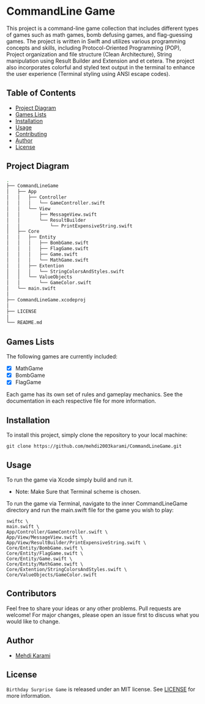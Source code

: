 # CommandLine Game

This project is a command-line game collection that includes different types of games such as math games, bomb defusing games, and flag-guessing games. The project is written in Swift and utilizes various programming concepts and skills, including Protocol-Oriented Programming (POP), Project organization and file structure (Clean Architecture), String manipulation using Result Builder and Extension and et cetera. The project also incorporates colorful and styled text output in the terminal to enhance the user experience (Terminal styling using ANSI escape codes).

## Table of Contents

- [Project Diagram](#project-diagram)
- [Games Lists](#games-lists)
- [Installation](#installation)
- [Usage](#usage)
- [Contributing](#contributors)
- [Author](#author)
- [License](#license)

## Project Diagram

```bash
.
├── CommandLineGame
│   ├── App
│   │   ├── Controller
│   │   │   └── GameController.swift
│   │   └── View
│   │       ├── MessageView.swift
│   │       └── ResultBuilder
│   │           └── PrintExpensiveString.swift
│   ├── Core
│   │   ├── Entity
│   │   │   ├── BombGame.swift
│   │   │   ├── FlagGame.swift
│   │   │   ├── Game.swift
│   │   │   └── MathGame.swift
│   │   ├── Extention
│   │   │   └── StringColorsAndStyles.swift
│   │   └── ValueObjects
│   │       └── GameColor.swift
│   └── main.swift
│  
├── CommandLineGame.xcodeproj    
│  
├── LICENSE
│  
└── README.md
```

## Games Lists

The following games are currently included:

- [x] MathGame
- [x] BombGame
- [x] FlagGame

Each game has its own set of rules and gameplay mechanics. See the documentation in each respective file for more information.

## Installation

To install this project, simply clone the repository to your local machine:

```console 
git clone https://github.com/mehdi2003karami/CommandLineGame.git
```

## Usage
To run the game via Xcode simply build and run it.
- Note: Make Sure that Terminal scheme is chosen.

To run the game via Terminal, navigate to the inner CommandLineGame directory and run the main.swift file for the game you wish to play:

```console
swiftc \
main.swift \
App/Controller/GameController.swift \
App/View/MessageView.swift \
App/View/ResultBuilder/PrintExpensiveString.swift \
Core/Entity/BombGame.swift \
Core/Entity/FlagGame.swift \
Core/Entity/Game.swift \
Core/Entity/MathGame.swift \
Core/Extention/StringColorsAndStyles.swift \
Core/ValueObjects/GameColor.swift
```

## Contributors

Feel free to share your ideas or any other problems. 
Pull requests are welcome! For major changes, please open an issue first to discuss what you would like to change.

## Author

- [Mehdi Karami](https://www.github.com/mehdi2003karami)

## License

`Birthday Surprise Game` is released under an MIT license. See [LICENSE](LICENSE) for more information.
